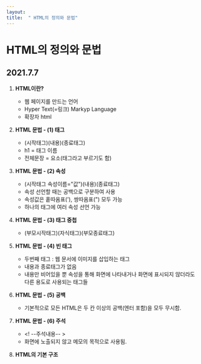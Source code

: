 ```yaml
---
layout: 
title:  " HTML의 정의와 문법"
---
```


# HTML의 정의와 문법

## 2021.7.7



1. **HTML이란?**

   - 웹 페이지를 만드는 언어
   - Hyper Text(=링크) Markyp Language
   - 확장자 html

     

2. **HTML 문법 - (1) 태그**
   <script src="https://gist.github.com/Chaewon14/42924635fc56525342229f6b405857e9.js"></script>
   
   - (시작태그)(내용)(종료태그)
   - h1 = 태그 이름
   - 전체문장 = 요소(태그라고 부르기도 함)

   

3. **HTML 문법 - (2) 속성**
   <script src="https://gist.github.com/Chaewon14/b18a9b2033ce0574b083f9feab23f864.js"></script>
  
   - (시작태그 속성이름="값")(내용)(종료태그)
   - 속성 선언할 때는 공백으로 구분하여 사용
   - 속성값은 홑따옴표('), 쌍따옴표(") 모두 가능
   - 하나의 태그에 여러 속성 선언 가능

   

4. **HTML 문법 - (3) 태그 중첩**
    <script src="https://gist.github.com/Chaewon14/96fe4aebaccf332de60560f7b6dadbd9.js"></script>
    
   - (부모시작태그)(자식태그)(부모종료태그)

   

5. **HTML 문법 - (4) 빈 태그**
    <script src="https://gist.github.com/Chaewon14/fd32de257c2af936400d44b200e29630.js"></script>
    
   - 두번째 태그 : 웹 문서에 이미지를 삽입하는 태그
   - 내용과 종료태그가 없음
   - 내용만 비어있을 뿐 속성을 통해 화면에 나타내거나 화면에 표시되지 않더라도 다른 용도로 사용되는 태그들

     

6. **HTML 문법 - (5) 공백**

   - 기본적으로 모든 HTML은 두 칸 이상의 공백(엔터 포함)을 모두 무시함.

     

7. **HTML 문법 - (6) 주석**

   - <! --주석내용-- >
   - 화면에 노출되지 않고 메모의 목적으로 사용됨.

     

8. **HTML의 기본 구조**
   <script src="https://gist.github.com/Chaewon14/6e581ecaf354e24b45a2a49327a5d31b.js"></script>


   

